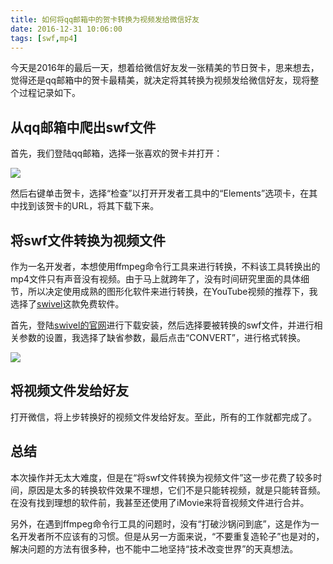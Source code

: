 ```yaml
---
title: 如何将qq邮箱中的贺卡转换为视频发给微信好友
date: 2016-12-31 10:06:00
tags: [swf,mp4]
---
```


今天是2016年的最后一天，想着给微信好友发一张精美的节日贺卡，思来想去，觉得还是qq邮箱中的贺卡最精美，就决定将其转换为视频发给微信好友，现将整个过程记录如下。

<!--more-->

## 从qq邮箱中爬出swf文件

首先，我们登陆qq邮箱，选择一张喜欢的贺卡并打开：

![](https://ws1.sinaimg.cn/large/83900b4egw1fbabzunck1j21kw0wmgop.jpg)

然后右键单击贺卡，选择“检查”以打开开发者工具中的“Elements”选项卡，在其中找到该贺卡的URL，将其下载下来。

## 将swf文件转换为视频文件

作为一名开发者，本想使用ffmpeg命令行工具来进行转换，不料该工具转换出的mp4文件只有声音没有视频。由于马上就跨年了，没有时间研究里面的具体细节，所以决定使用成熟的图形化软件来进行转换，在YouTube视频的推荐下，我选择了[swivel](http://www.newgrounds.com/wiki/creator-resources/flash-resources/swivel)这款免费软件。

首先，登陆[swivel的官网](http://www.newgrounds.com/wiki/creator-resources/flash-resources/swivel)进行下载安装，然后选择要被转换的swf文件，并进行相关参数的设置，我选择了缺省参数，最后点击“CONVERT”，进行格式转换。

![](https://ws1.sinaimg.cn/large/83900b4egw1fbacbqb7y7j20jg0bsn0g.jpg)

## 将视频文件发给好友

打开微信，将上步转换好的视频文件发给好友。至此，所有的工作就都完成了。

## 总结

本次操作并无太大难度，但是在“将swf文件转换为视频文件”这一步花费了较多时间，原因是太多的转换软件效果不理想，它们不是只能转视频，就是只能转音频。在没有找到理想的软件前，我甚至还使用了iMovie来将音视频文件进行合并。

另外，在遇到ffmpeg命令行工具的问题时，没有“打破沙锅问到底”，这是作为一名开发者所不应该有的习惯。但是从另一方面来说，“不要重复造轮子”也是对的，解决问题的方法有很多种，也不能中二地坚持“技术改变世界”的天真想法。
